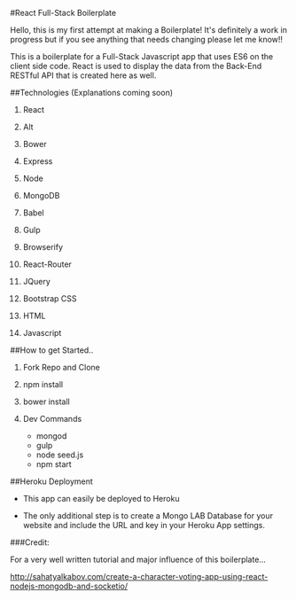 #React Full-Stack Boilerplate

Hello, this is my first attempt at making a Boilerplate! It's definitely a work in progress but if you see anything that needs changing please let me know!!

This is a boilerplate for a Full-Stack Javascript app that uses ES6 on the client side code.
React is used to display the data from the Back-End RESTful API that is created here as well.

##Technologies (Explanations coming soon)

1. React

2. Alt

3. Bower

4. Express

5. Node

6. MongoDB

7. Babel

8. Gulp

9. Browserify

10. React-Router

11. JQuery

12. Bootstrap CSS

13. HTML

14. Javascript

##How to get Started..

1. Fork Repo and Clone

2. npm install

3. bower install

4. Dev Commands
    - mongod
    - gulp
    - node seed.js
    - npm start

##Heroku Deployment

- This app can easily be deployed to Heroku

- The only additional step is to create a Mongo LAB Database for your website and include the URL and key in your Heroku App settings.

###Credit:

For a very well written tutorial and major influence of this boilerplate...

http://sahatyalkabov.com/create-a-character-voting-app-using-react-nodejs-mongodb-and-socketio/
